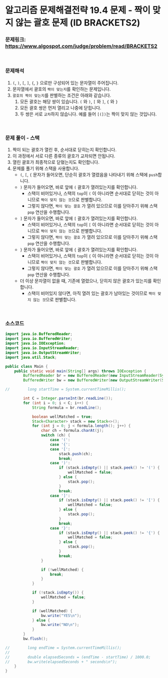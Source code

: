 # 알고리즘 문제해결전략 19.4 문제 - 짝이 맞지 않는 괄호 문제 (ID BRACKETS2)

### 문제링크: https://www.algospot.com/judge/problem/read/BRACKETS2

<br>

### 문제해석

1. `(`, `)`, `[`, `]`, `{`, `}` 으로만 구성되어 있는 문자열이 주어집니다.
1. 문자열에서 괄호의 `짝이 맞는지`를 확인하는 문제입니다.
1. `괄호의 짝이 맞는지`를 판별하는 조건은 아래와 같습니다.
   1. 모든 괄호는 해당 쌍이 있습니다. `(` 와 `)`, `[` 와 `]`, `{` 와 `}`
   1. 모든 괄호 쌍은 먼저 열리고 나중에 닫힙니다. 
   1. 두 쌍은 서로 `교차`하지 않습니다. 예를 들어 `[(])`는 짝이 맞지 않는 것입니다.


<br>

### 문제 풀이 - 스택

1. 짝이 되는 괄호가 열린 후, 순서대로 닫히는지 확인합니다.
1. 이 과정에서 서로 다른 종류의 괄호가 교차되면 안됩니다.
1. 열린 괄호가 최종적으로 닫혔는지도 확인합니다.
1. 문제를 풀기 위해 스택을 사용합니다.
   - `(`, `[`, `{` 문자가 들어오면, 단순히 괄호가 열렸음을 나타내기 위해 스택에 `push`합니다.
   - `)` 문자가 들어오면, 바로 앞에 `(` 괄호가 열려있는지를 확인합니다.
     - 스택이 비어있거나, 스택의 `top`이 `(` 이 아니라면 순서대로 닫히는 것이 아니므로 `짝이 맞지 않는 것`으로 판별합니다.
     - 그렇지 않다면, `짝이 맞는 괄호` 가 열려 있으므로 이를 닫아주기 위해 스택 `pop` 연산을 수행합니다.
   - `]` 문자가 들어오면, 바로 앞에 `[` 괄호가 열려있는지를 확인합니다.
     - 스택이 비어있거나, 스택의 `top`이 `[` 이 아니라면 순서대로 닫히는 것이 아니므로 `짝이 맞지 않는 것`으로 판별합니다.
     - 그렇지 않다면, `짝이 맞는 괄호` 가 열려 있으므로 이를 닫아주기 위해 스택 `pop` 연산을 수행합니다.
   - `}` 문자가 들어오면, 바로 앞에 `{` 괄호가 열려있는지를 확인합니다.
     - 스택이 비어있거나, 스택의 `top`이 `{` 이 아니라면 순서대로 닫히는 것이 아니므로 `짝이 맞지 않는 것`으로 판별합니다.
     - 그렇지 않다면, `짝이 맞는 괄호` 가 열려 있으므로 이를 닫아주기 위해 스택 `pop` 연산을 수행합니다.
   - 더 이상 문자열이 없을 때, 기존에 열렸으나, 닫히지 않은 괄호가 있는지를 확인합니다.
     - 스택이 비어있지 않다면, 아직 열려 있는 괄호가 남아있는 것이므로 `짝이 맞지 않는 것`으로 판별합니다.

<br>

### 소스코드

```java
import java.io.BufferedReader;
import java.io.BufferedWriter;
import java.io.IOException;
import java.io.InputStreamReader;
import java.io.OutputStreamWriter;
import java.util.Stack;

public class Main {
    public static void main(String[] args) throws IOException {
        BufferedReader br = new BufferedReader(new InputStreamReader(System.in));
        BufferedWriter bw = new BufferedWriter(new OutputStreamWriter(System.out));

//        long startTime = System.currentTimeMillis();

        int C = Integer.parseInt(br.readLine());
        for (int i = 0; i < C; i++) {
            String formula = br.readLine();

            boolean wellMatched = true;
            Stack<Character> stack = new Stack<>();
            for (int j = 0; j < formula.length(); j++) {
                char ch = formula.charAt(j);
                switch (ch) {
                    case '(':
                    case '{':
                    case '[':
                        stack.push(ch);
                        break;
                    case ')':
                        if (stack.isEmpty() || stack.peek() != '(') {
                            wellMatched = false;
                        } else {
                            stack.pop();
                        }
                        break;
                    case ']':
                        if (stack.isEmpty() || stack.peek() != '[') {
                            wellMatched = false;
                        } else {
                            stack.pop();
                        }
                        break;
                    case '}':
                        if (stack.isEmpty() || stack.peek() != '{') {
                            wellMatched = false;
                        } else {
                            stack.pop();
                        }
                        break;
                }

                if (!wellMatched) {
                    break;
                }
            }

            if (!stack.isEmpty()) {
                wellMatched = false;
            }

            if (wellMatched) {
                bw.write("YES\n");
            } else {
                bw.write("NO\n");
            }
        }
        bw.flush();

//        long endTime = System.currentTimeMillis();
//
//        double elapsedSeconds = (endTime - startTime) / 1000.0;
//        bw.write(elapsedSeconds + " seconds\n");
    }
}
```
